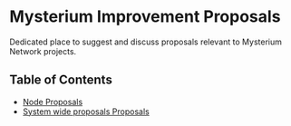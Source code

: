# Mysterium Improvement Proposals

Dedicated place to suggest and discuss proposals relevant to Mysterium Network projects.

## Table of Contents

- [Node Proposals](node/CONTENTS.MD)
- [System wide proposals Proposals](system/CONTENTS.MD)
